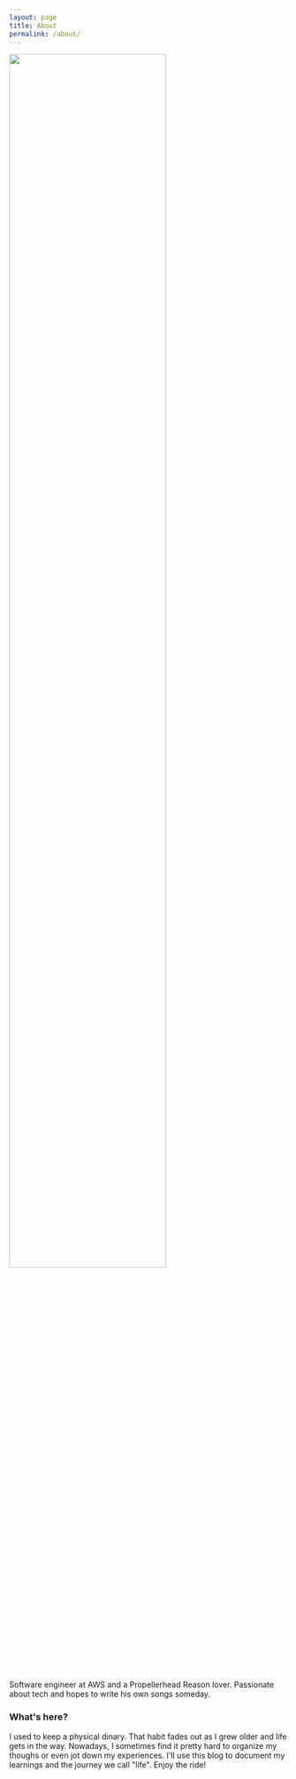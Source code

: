 ```yaml
---
layout: page
title: About
permalink: /about/
---
```

<img src="https://lh3.googleusercontent.com/XUv1GGWO-g8tcl6rgrkJj1texLWkAKPwzD_2tlCcRqPDYyTwSwOm9rQKi9-sQB70TYNPGV_NL0xM07LaXJDGOOYDO8AwL_PQGby-PzcifgR1VSqsJUHgQ8E3Q6ptSit2ixpK9PqfZ7umv4nMF8nhHfddWr-9ZjuLGv7wrSSm8SBXGMV8UtsGfiRli9Sx8seu8B3tf-zR9WxluT2XB_QKXZmknI9vw4eqYbDxyzbaKnWh2YNCrx6bkngG-3MVCmjJAakiSgdOMASsWosACjkXqurdPHPssQhBrseS2MKZBL7wbzng74ZHUKy_OHIkHa3AOy-7DlZ42XnGBNFH6zofJw88buQA-U4pS2hOmw8yDyLzWYmJLGjp1FJ_Pjo09owvQksOIFMkiXYEmKwcJcA4ImLvKJUq-b9mrMDlWZU7HWU6cEqsdAbqnkElALWa1hn1YQ_gxa7oQvoBnz4y7APkNY_wE917V2TCa9UKkdxAv6ttonAMVcqZVSOVx7o2zM7YFtcHi42bKeiVWnipKO6jhb_xG4N5N6qhF5shFaQypzOmR-xP19bgag2sl3q7g9gMk624x5rJB4AhweHjiIokJBNhy4dJLyObe9vX2nPmh7fL6hcePHJqZcQd80ohJtworJS-vJokupdhGwDoWJ5iipWT2rewv0pJig=w1435-h956-no" width="75%">

Software engineer at AWS and a Propellerhead Reason lover. Passionate about tech and hopes to write his own songs someday.

### What's here?
I used to keep a physical dinary. That habit fades out as I grew older and life gets in the way. Nowadays, I sometimes find it pretty hard to organize my thoughs or even jot down my experiences. I'll use this blog to document my learnings and the journey we call "life". Enjoy the ride!